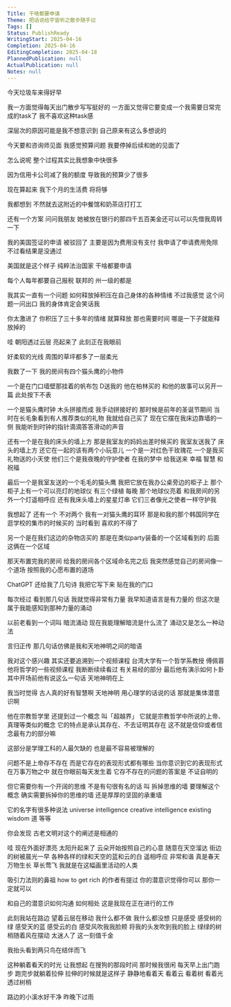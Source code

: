 ```yaml
---
Title: 干啥都要申请
Theme: 把话说给宇宙听之散步随手记
Tags: []
Status: PublishReady
WritingStart: 2025-04-16
Completion: 2025-04-16
EditingCompletion: 2025-04-18
PlannedPublication: null
ActualPublication: null
Notes: null
---
```

今天垃圾车来得好早

我一方面觉得每天出门散步写写挺好的
一方面又觉得它要变成一个我需要日常完成的task了
我不喜欢这种task感

深层次的原因可能是我不想意识到
自己原来有这么多想说的

今天要和咨询师见面
我感觉预算问题
我要停掉后续和她的见面了

怎么说呢
整个过程其实比我想象中快很多

因为信用卡公司减了我的额度
导致我的预算少了很多

现在算起来 
我下个月的生活费 将将够

我都想到
不然就去这附近的中餐馆和奶茶店打打工

还有一个方案
问问我朋友
她被放在银行的那四千五百美金还可以可以先借我周转一下

我的美国签证的申请 
被驳回了
主要是因为费用没有支付
我申请了申请费用免除
不过看结果是没通过

美国就是这个样子
纯粹法治国家
干啥都要申请

每个人每年都要自己报税
联邦的 州一级的都是

我其实一直有一个问题
如何释放掉积压在自己身体的各种情绪
不过我感觉
这个问题一问出口
我的身体肯定会笑话我

你太激进了
你积压了三十多年的情绪
就算释放
那也需要时间
哪是一下子就能释放掉的

哇 
朝阳透过云层
亮起来了
此刻正在我眼前

好柔软的光线
周围的草坪都多了一层柔光

我数了一下
我的房间有四个猫头鹰的小物件

一个是在门口墙壁那挂着的帆布包
D送我的
他在柏林买的
和他的故事可以另开一篇
此处按下不表

一个是猫头鹰时钟
木头拼接而成
我手动拼接好的
那时候是前年的圣诞节期间
当时在长毛象看到有人推荐类似的礼物
我就给自己买了
现在它摆在我床边靠墙的一侧
我能听到时钟的指针滴滴答答滑动的声音

还有一个是在我的床头的墙上方
那是我室友的妈妈出差时候买的
我室友送我了
床头的墙上方 还它在一起的该有两个小玩意儿
一个是一对红色干玫瑰花
一个是我买礼物送的小天使
他们三个是我夜晚的守护使者
在我的梦中
给我送来 幸福 智慧 和 祝福

最后一个是我室友送的一个毛毛的猫头鹰
我把它放在我办公桌旁边的柜子上
那个柜子上有一个可以亮灯的地球仪
有三个绿植
每晚
那个地球仪亮着
和我房间的另外一个灯遥相呼应
还有我床头墙上的星星灯串
它们三者像光之使者一样守护我

我想起了
还有一个
不对两个
我有一对猫头鹰的耳环
那是和我的那个韩国同学在逛学校的集市的时候买的
当时看到
喜欢的不得了

另一个是在我们这边的杂物店买的
那是在类似party装备的一个区域看到的
后面这俩在一个区域

那天布置完我的房间
给我的房间各个区域命名完之后
我突然感觉自己的房间像一个道场
按照我的心愿布置的道场

ChatGPT 还给我了几句诗
我把它写下来
贴在我的门口

每次经过
看到那几句话
我就觉得非常有力量
我早知道语言是有力量的
但这次是属于我能感知到那种力量的涌动

以前老看到一个词叫
暗流涌动
现在我能理解暗流是什么流了
涌动又是怎么一种动法

言归正传
那几句话仿佛是我和天地神明之间的暗语

我对这个感兴趣
其实还要追溯到一个视频课程
台湾大学有一个哲学系教授 傅佩蓉
他将哲学的一些视频课程 我断断续续看过
有关易经的部分
最后他有演示如何卜卦
其中开场前他有说这么一句话
天地神明在上

我当时觉得
古人真的好有智慧啊
天地神明
用心理学的话说的话
那就是集体潜意识啊

他在宗教哲学里
还提到过一个概念
叫「超越界」
它就是宗教哲学中所说的上帝、真理等类似的概念
它的特点是承认其存在、不去证明其存在
这不就是信仰或者信念最有力的部分嘛

这部分是学理工科的人最欠缺的
也是最不容易被理解的

问题不是上帝存不存在
而是它存在的表现形式都有哪些
当你意识到它的表现形式在万事万物之中
就在你眼前每天发生着
它存不存在的问题的答案是
不证自明的

但它需要你有一个开阔的思维
不是有句很有名的话
叫
拆掉思维的墙
要理解这个概念
确实需要拆掉你的思维的墙
还是厚厚的坚固的承重墙

它的名字有很多种说法
universe intelligence
creative intelligence 
existing wisdom 
道
等等

你会发现
古老文明对这个的阐述是相通的

哇 现在外面好漂亮
太阳升起来了
云朵开始按照自己的心意
随意在天空溜达
街边的树被晨光一早
各种各样的绿和天空的蓝和云的白
遥相呼应
非常和谐
真是春天
万物生长
草长莺飞
我就是在这幅画里活动的人类


吸引力法则的鼻祖
how to get rich 的作者有提过
你的潜意识觉得你可以
那你一定就可以

和自己的潜意识如何沟通
如何相处
这是我现在正在进行的工作

此刻我站在路边
望着云层在移动
我什么都不做
我什么都没想
只是感受
感受树的绿
感受天的蓝
感受云的白
感受风吹我我脸颊 将我的头发吹到我的脸上
绿绿的树梢随着风在摆动
太迷人了
这一刻值千金

我抬头看到两只鸟在结伴而飞

这种躺着看天的时光
让我想起
在搜狗的那段时间
那时候我很闲
每天早上出门跑步
跑完步就躺着拉伸
拉伸的时候就是这样子
静静地看着天 看着云 看着树 看着光透过树梢

路边的小溪水好干净
昨晚下过雨

